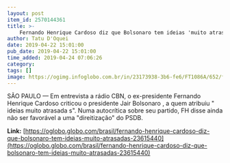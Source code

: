 ```yaml
---
layout: post
item_id: 2570144361
title: >-
    Fernando Henrique Cardoso diz que Bolsonaro tem ideias 'muito atrasadas'
author: Tatu D'Oquei
date: 2019-04-22 15:01:00
pub_date: 2019-04-22 15:01:00
time_added: 2019-04-24 07:06:26
category: 
tags: []
image: https://ogimg.infoglobo.com.br/in/23173938-3b6-fe6/FT1086A/652/fh.jpg
---
```


SÃO PAULO — Em entrevista a rádio CBN, o ex-presidente Fernando Henrique Cardoso criticou o presidente Jair Bolsonaro , a quem atribuiu " ideias muito atrasada s". Numa autocrítica sobre seu partido, FH disse ainda não ser favorável a uma "direitização" do PSDB.

**Link:** [https://oglobo.globo.com/brasil/fernando-henrique-cardoso-diz-que-bolsonaro-tem-ideias-muito-atrasadas-23615440](https://oglobo.globo.com/brasil/fernando-henrique-cardoso-diz-que-bolsonaro-tem-ideias-muito-atrasadas-23615440)

